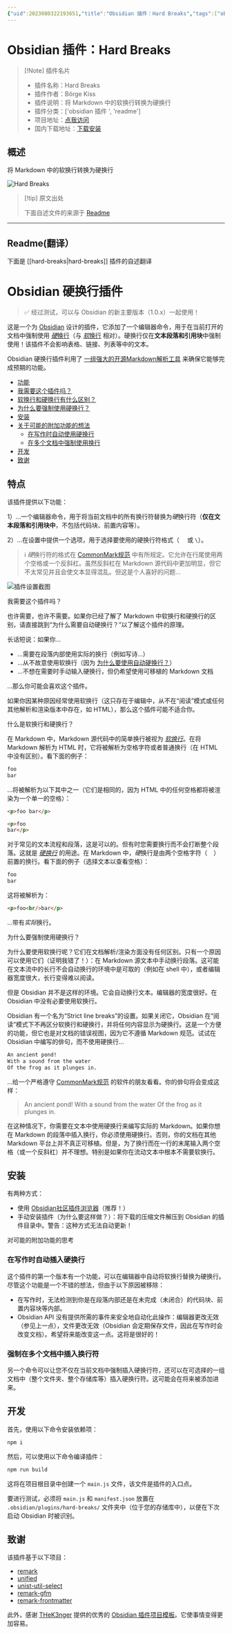 ```yaml
---
{"uid":2023080322193651,"title":"Obsidian 插件：Hard Breaks","tags":["obsidian插件","readme"],"description":"将Markdown中的软换行转换为硬换行","author":"AI","type":"readme","draft":false,"editable":false,"modified":20230101000000,"dg-publish":true,"permalink":"/lake-of-knowledge/10-obsidian/obsidian/readme/hard-breaks-readme/","dgPassFrontmatter":true}
---
```



# Obsidian 插件：Hard Breaks

> [!Note] 插件名片
> - 插件名称：Hard Breaks
> - 插件作者：Börge Kiss
> - 插件说明：将 Markdown 中的软换行转换为硬换行
> - 插件分类：['obsidian 插件 ', 'readme']
> - 项目地址：[点我访问](https://github.com/bkis/obsidian-hard-breaks)
> - 国内下载地址：[下载安装](https://pkmer.cn/products/plugin/pluginMarket/?hard-breaks)

## 概述

将 Markdown 中的软换行转换为硬换行

![Hard Breaks](https://cdn.pkmer.cn/covers/hard-breaks.png!pkmer)

> [!tip] 原文出处
>
>下面自述文件的来源于 [Readme](https://ghproxy.net/https://raw.githubusercontent.com/bkis/obsidian-hard-breaks/master/README.md)
>

---

## Readme(翻译）

下面是 [[hard-breaks\|hard-breaks]] 插件的自述翻译

# Obsidian 硬换行插件 <!-- 在目录中省略 -->

> ✅ 经过测试，可以与 Obsidian 的新主要版本（1.0.x）一起使用！

这是一个为 [Obsidian](https://obsidian.md/) 设计的插件，它添加了一个编辑器命令，用于在当前打开的文档中强制使用 [*硬*换行](https://spec.commonmark.org/0.17/#hard-line-breaks)（与 [*软*换行](https://spec.commonmark.org/0.17/#soft-line-breaks) 相对）。硬换行仅在**文本段落和引用块**中强制使用！该插件不会影响表格、链接、列表等中的文本。

Obsidian 硬换行插件利用了 [一组强大的开源Markdown解析工具](#acknowledgements) 来确保它能够完成预期的功能。

- [功能](#features)
- [我需要这个插件吗？](#do-i-need-this-plugin)
- [软换行和硬换行有什么区别？](#what-are-soft-vs-hard-line-breaks)
- [为什么要强制使用硬换行？](#why-force-hard-line-breaks)
- [安装](#installation)
- [关于可能的附加功能的想法](#thoughts-on-possible-additional-features)
  - [在写作时自动使用硬换行](#automatic-hard-breaks-while-writing)
  - [在多个文档中强制使用换行](#force-line-breaks-in-multiple-documents)
- [开发](#development)
- [致谢](#acknowledgements)

## 特点

该插件提供以下功能：

1）...一个编辑器命令，用于将当前文档中的所有换行符替换为*硬*换行符（**仅在文本段落和引用块中**，不包括代码块、前置内容等）。

2）...在设置中提供一个选项，用于选择要使用的硬换行符格式（`  ` 或 `\`）。

> ℹ️ *硬*换行符的格式在 [CommonMark规范](https://spec.commonmark.org/0.17/#hard-line-breaks) 中有所规定。它允许在行尾使用两个空格或一个反斜杠。虽然反斜杠在 Markdown 源代码中更加明显，但它不太常见并且会使文本显得混乱。但这是个人喜好的问题...

![插件设置截图](doc/screen_settings.png)

我需要这个插件吗？

也许需要，也许不需要。如果你已经了解了 Markdown 中软换行和硬换行的区别，请直接跳到“为什么需要自动硬换行？”以了解这个插件的原理。

长话短说：如果你...

- ...需要在段落内部使用实际的换行（例如写诗...）
- ...从不故意使用软换行（因为 [为什么要使用自动硬换行？](#why-automatic-hard-line-breaks)）
- ...不想在需要时手动输入硬换行，但仍希望使用可移植的 Markdown 文档

...那么你可能会喜欢这个插件。

如果你因某种原因经常使用软换行（这只存在于编辑中，从不在“阅读”模式或任何其他解析和渲染版本中存在，如 HTML），那么这个插件可能不适合你。

什么是软换行和硬换行？

在 Markdown 中，Markdown 源代码中的简单换行被视为 [*软换行*](https://spec.commonmark.org/0.17/#soft-line-breaks)。在将 Markdown 解析为 HTML 时，它将被解析为空格字符或者普通换行（在 HTML 中没有区别）。看下面的例子：

```md
foo
bar
```

...将被解析为以下其中之一（它们是相同的，因为 HTML 中的任何空格都将被渲染为一个单一的空格）：

```html
<p>foo bar</p>

<p>foo
bar</p>
```

对于常见的文本流程和段落，这是可以的。但有时您需要换行而不会打断整个段落。这就是 [*硬换行*](https://spec.commonmark.org/0.17/#hard-line-breaks) 的用途。在 Markdown 中，*硬*换行是由两个空格字符（`  `）前置的换行。看下面的例子（选择文本以查看空格）：

```md
foo
bar
```

这将被解析为：

```html
<p>foo<br/>bar</p>
```

...带有*实际*换行。

为什么要强制使用硬换行？

为什么要使用软换行呢？它们在文档解析/渲染方面没有任何区别。只有一个原因可以使用它们（证明我错了！）：在 Markdown 源文本中手动换行段落。这可能在文本流中的长行不会自动换行的环境中是可取的（例如在 shell 中），或者编辑器宽度很大，长行变得难以阅读。

但是 Obsidian 并不是这样的环境。它会自动换行文本。编辑器的宽度很好。在 Obsidian 中没有必要使用软换行。

Obsidian 有一个名为“Strict line breaks”的设置。如果关闭它，Obsidian 在“阅读”模式下不再区分软换行和硬换行，并将任何内容显示为硬换行。这是一个方便的功能，但它也是对文档的错误视图，因为它不遵循 Markdown 规范。试试在 Obsidian 中编写的俳句，而不使用硬换行...

```md
An ancient pond!
With a sound from the water
Of the frog as it plunges in.
```

...给一个严格遵守 [CommonMark规范](https://spec.commonmark.org) 的软件的朋友看看。你的俳句将会变成这样：

> An ancient pond! With a sound from the water Of the frog as it plunges in.

在这种情况下，你需要在文本中使用硬换行来编写实际的 Markdown。如果你想在 Markdown 的段落中插入换行，你必须使用硬换行。否则，你的文档在其他 Markdown 平台上并不真正可移植。但是，为了换行而在一行的末尾输入两个空格（或一个反斜杠）并不理想。特别是如果你在流动文本中根本不需要软换行。

## 安装

有两种方式：

- 使用 [Obsidian社区插件浏览器](https://obsidian.md/plugins?id=hard-breaks)（推荐！）
- 手动安装插件（为什么要这样做？）：将下载的压缩文件解压到 Obsidian 的插件目录中。警告：这种方式无法自动更新！

对可能的附加功能的思考

### 在写作时自动插入硬换行

这个插件的第一个版本有一个功能，可以在编辑器中自动将软换行替换为硬换行。尽管这个功能是一个不错的想法，但由于以下原因被移除：

- 在写作时，无法检测到你是在段落内部还是在未完成（未闭合）的代码块、前置内容块等内部。
- Obsidian API 没有提供所需的事件来安全地自动化此操作：编辑器更改无效（参见上一点），文件更改无效（Obsidian 会定期保存文件，因此在写作时会改变文档）。希望将来能改变这一点。这将是很好的！

### 强制在多个文档中插入换行符

另一个命令可以让您不仅在当前文档中强制插入硬换行符，还可以在可选择的一组文档中（整个文件夹、整个存储库等）插入硬换行符。这可能会在将来被添加进来。

## 开发

首先，使用以下命令安装依赖项：

```bash
npm i
```

然后，可以使用以下命令编译插件：

```bash
npm run build
```

这将在项目根目录中创建一个 `main.js` 文件，该文件是插件的入口点。

要进行测试，必须将 `main.js` 和 `manifest.json` 放置在 `.obsidian/plugins/hard-breaks/` 文件夹中（位于您的存储库中），以便在下次启动 Obsidian 时被识别。

## 致谢

该插件基于以下项目：

- [remark](https://github.com/remarkjs/remark)
- [unified](https://github.com/unifiedjs/unified)
- [unist-util-select](https://github.com/syntax-tree/unist-util-select)
- [remark-gfm](https://github.com/remarkjs/remark-gfm)
- [remark-frontmatter](https://github.com/remarkjs/remark-frontmatter)

此外，感谢 [THeK3nger](https://github.com/THeK3nger) 提供的优秀的 [Obsidian 插件项目模板](https://github.com/THeK3nger/obsidian-plugin-template)。它使事情变得更加容易。
